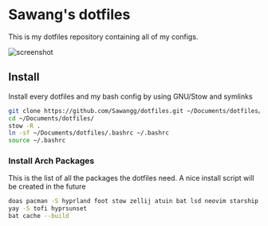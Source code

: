 # Sawang's dotfiles

This is my dotfiles repository containing all of my configs.

![screenshot](https://github.com/user-attachments/assets/0009d61a-ef4e-45ee-ad36-683c1169cbf3)

## Install

Install every dotfiles and my bash config by using GNU/Stow and symlinks

```sh
git clone https://github.com/Sawangg/dotfiles.git ~/Documents/dotfiles/
cd ~/Documents/dotfiles/
stow -R .
ln -sf ~/Documents/dotfiles/.bashrc ~/.bashrc
source ~/.bashrc
```
### Install Arch Packages

This is the list of all the packages the dotfiles need. A nice install script will be created in the future

```sh
doas pacman -S hyprland foot stow zellij atuin bat lsd neovim starship grim slurp wl-clipboard zoxide fzf libnotify brightnessctl playerctl hyprpicker hypridle hyprlock
yay -S tofi hyprsunset
bat cache --build
```
